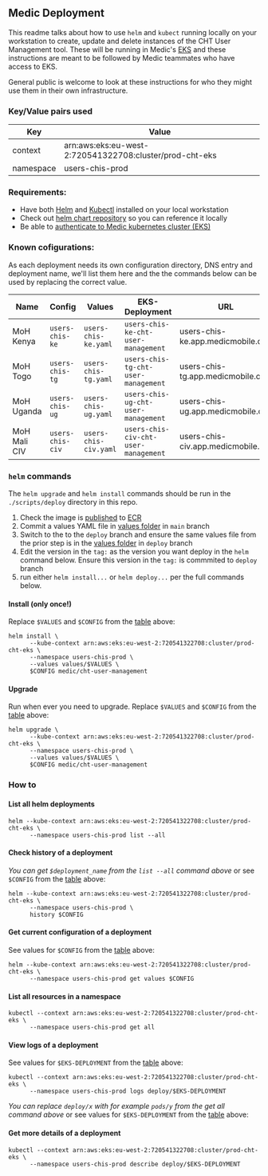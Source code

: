 ## Medic Deployment

This readme talks about how to use `helm` and `kubect`  running locally on your workstation to create, update and delete instances of the CHT User Management tool.  These will be running in Medic's [EKS](https://docs.aws.amazon.com/eks/latest/userguide/what-is-eks.html) and these instructions are meant to be followed by Medic teammates who have access to EKS.

General public is welcome to look at these instructions for who they might use them in their own infrastructure. 

### Key/Value pairs used 
| Key       | Value                                                   |
|-----------|---------------------------------------------------------|
| context   | arn:aws:eks:eu-west-2:720541322708:cluster/prod-cht-eks |
| namespace | users-chis-prod                                         |

### Requirements:
- Have both [Helm](https://helm.sh/) and  [Kubectl](https://kubernetes.io/docs/reference/kubectl/kubectl/) installed on your local workstation
- Check out [helm chart repository](https://github.com/medic/helm-charts/tree/main#usage) so you can reference it locally
- Be able to [authenticate to Medic kubernetes cluster (EKS)](https://github.com/medic/medic-infrastructure/blob/master/terraform/aws/dev/eks/access/README.md)


### Known cofigurations:

As each deployment needs its own configuration directory, DNS entry and deployment name, we'll list them here and the the commands below can be used by replacing the correct value.

| Name | Config | Values | EKS-Deployment | URL |
|--    |--      |--      |--              |--   |   
| MoH Kenya | `users-chis-ke`| `users-chis-ke.yaml` | `users-chis-ke-cht-user-management` | users-chis-ke.app.medicmobile.org | 
| MoH Togo | `users-chis-tg`| `users-chis-tg.yaml` | `users-chis-tg-cht-user-management` | users-chis-tg.app.medicmobile.org | 
| MoH Uganda | `users-chis-ug`| `users-chis-ug.yaml` | `users-chis-ug-cht-user-management` | users-chis-ug.app.medicmobile.org | 
| MoH Mali CIV | `users-chis-civ`| `users-chis-civ.yaml` | `users-chis-civ-cht-user-management` | users-chis-civ.app.medicmobile.org | 

### `helm` commands

The `helm upgrade` and `helm install` commands should be run in the `./scripts/deploy` directory in this repo.

1. Check the image is [published](https://github.com/medic/cht-user-management/tree/main#publishing-new-docker-images) to [ECR](https://gallery.ecr.aws/medic/cht-user-management) 
2. Commit a values YAML file in [values folder](https://github.com/medic/cht-user-management/blob/main/scripts/deploy/values/) in `main` branch
3. Switch to the to the `deploy` branch and ensure the same values file from the prior step is in the [values folder](https://github.com/medic/cht-user-management/blob/deploy/scripts/deploy/values/) in `deploy` branch
4. Edit the version in the `tag:` as the version you want deploy in the `helm` command below. Ensure this version in the `tag:` is commmited to `deploy` branch
5. run either `helm install...` or `helm deploy...` per the full commands below. 

#### Install (only once!)

  Replace `$VALUES` and `$CONFIG` from the  [table](#known-cofigurations) above:

```shell
helm install \
      --kube-context arn:aws:eks:eu-west-2:720541322708:cluster/prod-cht-eks \
      --namespace users-chis-prod \
      --values values/$VALUES \
      $CONFIG medic/cht-user-management
```

#### Upgrade 

Run when ever you need to upgrade.  Replace `$VALUES` and `$CONFIG` from the [table](#known-cofigurations) above:

```shell
helm upgrade \
      --kube-context arn:aws:eks:eu-west-2:720541322708:cluster/prod-cht-eks \
      --namespace users-chis-prod \
      --values values/$VALUES \
      $CONFIG medic/cht-user-management
```

### How to

#### List all helm deployments
```shell
helm --kube-context arn:aws:eks:eu-west-2:720541322708:cluster/prod-cht-eks \
      --namespace users-chis-prod list --all
```

#### Check history of a deployment

_You can get `$deployment_name` from the `list --all` command above_ or see `$CONFIG` from the [table](#known-cofigurations) above:

```shell
helm --kube-context arn:aws:eks:eu-west-2:720541322708:cluster/prod-cht-eks \
      --namespace users-chis-prod \
      history $CONFIG 
```

#### Get current configuration of a deployment

See values for `$CONFIG` from the [table](#known-cofigurations) above:

```shell
helm --kube-context arn:aws:eks:eu-west-2:720541322708:cluster/prod-cht-eks \
      --namespace users-chis-prod get values $CONFIG 
```

#### List all resources in a namespace
```shell
kubectl --context arn:aws:eks:eu-west-2:720541322708:cluster/prod-cht-eks \
      --namespace users-chis-prod get all
```

#### View logs of a deployment

See values for `$EKS-DEPLOYMENT` from the [table](#known-cofigurations) above:

```shell
kubectl --context arn:aws:eks:eu-west-2:720541322708:cluster/prod-cht-eks \
      --namespace users-chis-prod logs deploy/$EKS-DEPLOYMENT
```
_You can replace `deploy/x` with for example `pods/y` from the get all command above_ or see values for `$EKS-DEPLOYMENT` from the [table](#known-cofigurations) above:

#### Get more details of a deployment

```shell
kubectl --context arn:aws:eks:eu-west-2:720541322708:cluster/prod-cht-eks \
      --namespace users-chis-prod describe deploy/$EKS-DEPLOYMENT
```
